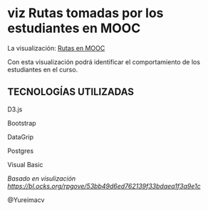 # viz Rutas tomadas por los estudiantes en MOOC

La visualización: [Rutas en MOOC](https://yureimacv.github.io/networkcourse/arc.html)

Con esta visualización podrá identificar el comportamiento de los estudiantes en el curso.

## TECNOLOGÍAS UTILIZADAS

D3.js

Bootstrap

DataGrip

Postgres

Visual Basic


*Basado en visulización https://bl.ocks.org/rpgove/53bb49d6ed762139f33bdaea1f3a9e1c*


@Yureimacv
